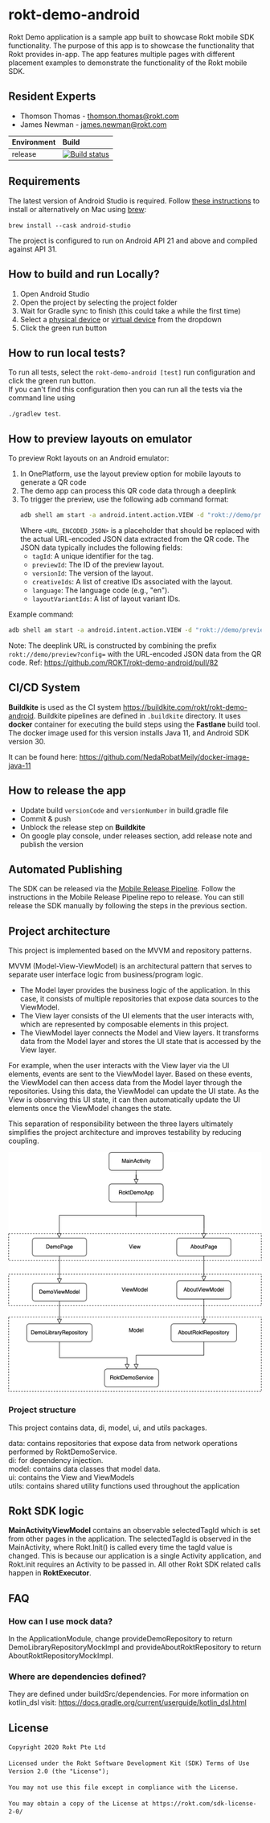 # rokt-demo-android

Rokt Demo application is a sample app built to showcase Rokt mobile SDK functionality. The purpose of this app is to showcase the functionality that Rokt provides in-app. The app features multiple pages with different placement examples to demonstrate the functionality of the Rokt mobile SDK.

## Resident Experts
- Thomson Thomas - thomson.thomas@rokt.com
- James Newman - james.newman@rokt.com


| Environment | Build |
| ----------- | :----- |
| release |  [![Build status](https://badge.buildkite.com/111a1dcb03ee2f11b85cf6ba25ebf4c0cf5ffe2cce22cb1f48.svg)](https://buildkite.com/rokt/rokt-demo-android)

## Requirements

The latest version of Android Studio is required. Follow [these instructions](https://developer.android.com/studio/install) to install or alternatively on Mac using [brew](https://brew.sh/):  

`brew install --cask android-studio`  

The project is configured to run on Android API 21 and above and compiled against API 31.

## How to build and run Locally?
1. Open Android Studio
2. Open the project by selecting the project folder
3. Wait for Gradle sync to finish (this could take a while the first time)
4. Select a [physical device](https://developer.android.com/studio/run/device) or [virtual device](https://developer.android.com/studio/run/emulator) from the dropdown
5. Click the green run button

## How to run local tests?
To run all tests, select the `rokt-demo-android [test]` run configuration and click the green run button.  
If you can't find this configuration then you can run all the tests via the command line using  

`./gradlew test`.

## How to preview layouts on emulator

To preview Rokt layouts on an Android emulator:

1. In OnePlatform, use the layout preview option for mobile layouts to generate a QR code
2. The demo app can process this QR code data through a deeplink
3. To trigger the preview, use the following adb command format:
   ```bash
   adb shell am start -a android.intent.action.VIEW -d "rokt://demo/preview?config=<URL_ENCODED_JSON>"
   ```
   Where `<URL_ENCODED_JSON>` is a placeholder that should be replaced with the actual URL-encoded JSON data extracted from the QR code. The JSON data typically includes the following fields:
   - `tagId`: A unique identifier for the tag.
   - `previewId`: The ID of the preview layout.
   - `versionId`: The version of the layout.
   - `creativeIds`: A list of creative IDs associated with the layout.
   - `language`: The language code (e.g., "en").
   - `layoutVariantIds`: A list of layout variant IDs.

Example command:
```bash
adb shell am start -a android.intent.action.VIEW -d "rokt://demo/preview?config=%7B%22tagId%22%3A%222754655826098840951%22%2C%22previewId%22%3A%223435870199391584257%22%2C%22versionId%22%3A%221746660670465%22%2C%22creativeIds%22%3A%5B%223335250570341581807%22%2C%223341268103002062853%22%2C%223334226469759813591%22%2C%223334285963646863068%22%5D%2C%22language%22%3A%22en%22%2C%22layoutVariantIds%22%3A%5B%223435870199391584258%22%5D%7D"
```

Note: The deeplink URL is constructed by combining the prefix `rokt://demo/preview?config=` with the URL-encoded JSON data from the QR code. Ref: https://github.com/ROKT/rokt-demo-android/pull/82

## CI/CD System

**Buildkite** is used as the CI system https://buildkite.com/rokt/rokt-demo-android.
Buildkite pipelines are defined in `.buildkite` directory.
It uses **docker** container for executing the build steps using the **Fastlane** build tool.
The docker image used for this version installs Java 11, and Android SDK version 30.

It can be found here: https://github.com/NedaRobatMeily/docker-image-java-11

## How to release the app
- Update build `versionCode` and `versionNumber` in build.gradle file
- Commit & push
- Unblock the release step on **Buildkite**
- On google play console, under releases section, add release note and publish the version

## Automated Publishing
The SDK can be released via the [Mobile Release Pipeline](https://github.com/ROKT/mobile-release-pipeline). Follow the instructions in the Mobile Release Pipeline repo to release. You can still release the SDK manually by following the steps in the previous section.  

## Project architecture

This project is implemented based on the MVVM and repository patterns. 

MVVM (Model-View-ViewModel) is an architectural pattern that serves to separate user interface logic from business/program logic.  
- The Model layer provides the business logic of the application. In this case, it consists of multiple repositories that expose data sources to the ViewModel.
- The View layer consists of the UI elements that the user interacts with, which are represented by composable elements in this project.  
- The ViewModel layer connects the Model and View layers. It transforms data from the Model layer and stores the UI state that is accessed by the View layer.  

For example, when the user interacts with the View layer via the UI elements, events are sent to the ViewModel layer. Based on these events, the ViewModel can then access data from the Model layer through the repositories. Using this data, the ViewModel can update the UI state. As the View is observing this UI state, it can then automatically update the UI elements once the ViewModel changes the state. 

This separation of responsibility between the three layers ultimately simplifies the project architecture and improves testability by reducing coupling.

![Architecture](demo.png)

### Project structure

This project contains data, di, model, ui, and utils packages.  

data: contains repositories that expose data from network operations performed by RoktDemoService.  
di: for dependency injection.  
model: contains data classes that model data.  
ui: contains the View and ViewModels  
utils: contains shared utility functions used throughout the application

## Rokt SDK logic

**MainActivityViewModel** contains an observable selectedTagId which is set from other pages in the application. The selectedTagId is observed in the MainActivity, where Rokt.Init() is called every time the tagId value is changed.
This is because our application is a single Activity application, and Rokt.init requires an Activity to be passed in.
All other Rokt SDK related calls happen in **RoktExecutor**.

## FAQ

### How can I use mock data?
In the ApplicationModule, change provideDemoRepository to return DemoLibraryRepositoryMockImpl and provideAboutRoktRepository to return AboutRoktRepositoryMockImpl.

### Where are dependencies defined?
They are defined under buildSrc/dependencies. For more information on kotlin_dsl visit: https://docs.gradle.org/current/userguide/kotlin_dsl.html

## License
```
Copyright 2020 Rokt Pte Ltd

Licensed under the Rokt Software Development Kit (SDK) Terms of Use
Version 2.0 (the "License");

You may not use this file except in compliance with the License.

You may obtain a copy of the License at https://rokt.com/sdk-license-2-0/
```